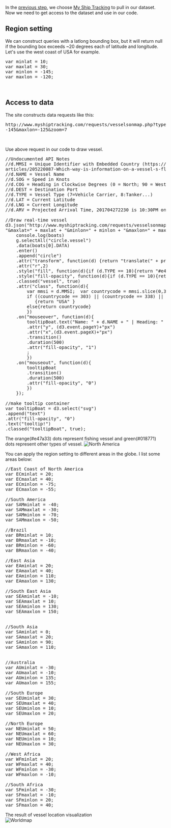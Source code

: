 In the [previous step](Choose_data.md), we choose [My Ship Tracking](http://www.myshiptracking.com/) to pull in our dataset. Now we need to get access to the dataset and use in our code.

## Region setting
We can construct queries with a latlong bounding box, but it will return null if the bounding box exceeds ~20 degrees each of latitude and longitude. Let's use the west coast of USA for example.

<pre>
var minlat = 10;
var maxlat = 30;
var minlon = -145;
var maxlon = -120;
</pre>

<br />

## Access to data
The site constructs data requests like this:
<pre>
http://www.myshiptracking.com/requests/vesselsonmap.php?type=json&minlat=10&maxlat=30&minlon=
-145&maxlon=-125&zoom=7
</pre>

<br />

Use above request in our code to draw vessel.
<pre>
//Undocumented API Notes
//d.MMSI = Unique Identifier with Embedded Country (https://help.marinetraffic.com/hc/en-us/
articles/205220087-Which-way-is-information-on-a-vessel-s-flag-found-)
//d.NAME = Vessel Name
//d.SOG = Speed in Knots
//d.COG = Heading in Clockwise Degrees (0 = North; 90 = West...)
//d.DEST = Destination Port
//d.TYPE = Vessel Type (7=Vehicle Carrier, 8:Tanker...)
//d.LAT = Current Latitude
//d.LNG = Current Longitude
//d.ARV = Projected Arrival Time, 201704272230 is 10:30PM on April 27, 2017 GMT

//Draw real-time vessel
d3.json("http://www.myshiptracking.com/requests/vesselsonmap.php?type=json&minlat=" + minlat +
"&maxlat=" + maxlat + "&minlon=" + minlon + "&maxlon=" + maxlon + "&zoom=7", function(err, boats){
	console.log(boats)
	g.selectAll("circle.vessel")
	.data(boats[0].DATA)
	.enter()
	.append("circle")
	.attr("transform", function(d) {return "translate(" + projection([d.LNG, d.LAT]) + ")";})
	.attr("r",2)
	.style("fill", function(d){if (d.TYPE == 10){return "#e47a33"} else {return "#018771"}})
	.style("fill-opacity", function(d){if (d.TYPE == 10){return "0.15"} else {return ".05"}})
	.classed("vessel", true)
	.attr("class", function(d){
		var mmsi = d.MMSI;  var countrycode = mmsi.slice(0,3);
		if ((countrycode == 303) || (countrycode == 338) || (countrycode >= 366 && countrycode <= 369))
		   {return "USA" }
		else{return countrycode}
		})
	.on("mouseover", function(d){
		tooltipBoat.text("Name: " + d.NAME + " | Heading: " + d.DEST + "| MMSI: " + d.MMSI)
		.attr("y", (d3.event.pageY)+"px")
		.attr("x",(d3.event.pageX)+"px")
		.transition()
		.duration(500)
		.attr("fill-opacity", "1")
		;
		})
	.on("mouseout", function(d){
		tooltipBoat
		.transition()
		.duration(500)
		.attr("fill-opacity", "0")
		})
	});

//make tooltip container
var tooltipBoat = d3.select("svg")
.append("text")
.attr("fill-opacity", "0")
.text("tooltip!")
.classed("tooltipBoat", true);
</pre>


The orange(#e47a33) dots represent fishing vessel and green(#018771) dots represent other types of vessel.
![North America](http://i.imgur.com/zlOYGiz.png)


You can apply the region setting to different areas in the globe. I list some areas below:
<pre>
//East Coast of North America
var ECminlat = 20;
var ECmaxlat = 40;
var ECminlon = -75;
var ECmaxlon = -55;

//South America
var SAMminlat = -40;
var SAMmaxlat = -30;
var SAMminlon = -70;
var SAMmaxlon = -50;

//Brazil
var BRminlat = 10;
var BRmaxlat = -10;
var BRminlon = -60;
var BRmaxlon = -40;

//East Asia
var EAminlat = 20;
var EAmaxlat = 40;
var EAminlon = 110;
var EAmaxlon = 130;

//South East Asia
var SEAminlat = -10;
var SEAmaxlat = 10;
var SEAminlon = 130;
var SEAmaxlon = 150;


//South Asia
var SAminlat = 0;
var SAmaxlat = 20;
var SAminlon = 90;
var SAmaxlon = 110;


//Australia
var AUminlat = -30;
var AUmaxlat = -10;
var AUminlon = 135;
var AUmaxlon = 155;

//South Europe
var SEUminlat = 30;
var SEUmaxlat = 40;
var SEUminlon = 10;
var SEUmaxlon = 20;

//North Europe
var NEUminlat = 50;
var NEUmaxlat = 60;
var NEUminlon = 10;
var NEUmaxlon = 30;

//West Africa
var WFminlat = 20;
var WFmaxlat = 40;
var WFminlon = -30;
var WFmaxlon = -10;

//South Africa
var SFminlat = -30;
var SFmaxlat = -10;
var SFminlon = 20;
var SFmaxlon = 40;
</pre>


The result of vessel location visualization\
![Worldmap](http://i.imgur.com/hgLWzsy.png)
